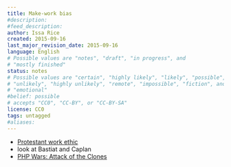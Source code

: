 ```yaml
---
title: Make-work bias
#description: 
#feed_description: 
author: Issa Rice
created: 2015-09-16
last_major_revision_date: 2015-09-16
language: English
# Possible values are "notes", "draft", "in progress", and
# "mostly finished"
status: notes
# Possible values are "certain", "highly likely", "likely", "possible",
# "unlikely", "highly unlikely", "remote", "impossible", "fiction", and
# "emotional"
#belief: possible
# accepts "CC0", "CC-BY", or "CC-BY-SA"
license: CC0
tags: untagged
#aliases: 
---
```


- [Protestant work ethic](https://en.wikipedia.org/wiki/Protestant_work_ethic)
- look at Bastiat and Caplan
- [PHP Wars: Attack of the Clones](https://philsturgeon.uk/php/2014/10/20/php-wars-attack-of-the-clones/)
